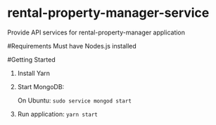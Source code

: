 # rental-property-manager-service

Provide API services for rental-property-manager application

#Requirements
Must have Nodes.js installed

#Getting Started
1. Install Yarn
2. Start MongoDB:

    On Ubuntu: `sudo service mongod start`

3. Run application: `yarn start`